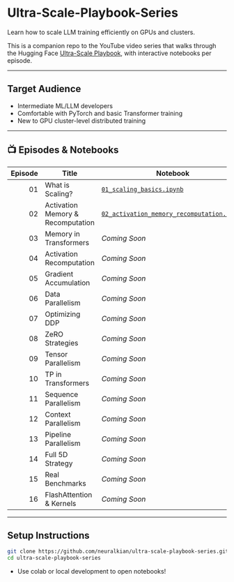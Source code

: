 # Ultra-Scale-Playbook-Series
Learn how to scale LLM training efficiently on GPUs and clusters.

This is a companion repo to the YouTube video series that walks through the Hugging Face [Ultra-Scale Playbook](https://huggingface.co/docs/transformers/main/en/performance), with interactive notebooks per episode.

---

## Target Audience
- Intermediate ML/LLM developers
- Comfortable with PyTorch and basic Transformer training
- New to GPU cluster-level distributed training

---

## 📺 Episodes & Notebooks

| Episode | Title | Notebook |
|--------:|-----------------------------|-----------------------------|
| 01 | What is Scaling? | [`01_scaling_basics.ipynb`](01_scaling_basics.ipynb) |
| 02 | Activation Memory & Recomputation | [`02_activation_memory_recomputation.ipynb`](02_activation_memory_recomputation.ipynb) |
| 03 | Memory in Transformers | *Coming Soon* |
| 04 | Activation Recomputation | *Coming Soon* |
| 05 | Gradient Accumulation | *Coming Soon* |
| 06 | Data Parallelism | *Coming Soon* |
| 07 | Optimizing DDP | *Coming Soon* |
| 08 | ZeRO Strategies | *Coming Soon* |
| 09 | Tensor Parallelism | *Coming Soon* |
| 10 | TP in Transformers | *Coming Soon* |
| 11 | Sequence Parallelism | *Coming Soon* |
| 12 | Context Parallelism | *Coming Soon* |
| 13 | Pipeline Parallelism | *Coming Soon* |
| 14 | Full 5D Strategy | *Coming Soon* |
| 15 | Real Benchmarks | *Coming Soon* |
| 16 | FlashAttention & Kernels | *Coming Soon* |

---

## Setup Instructions

```bash
git clone https://github.com/neuralkian/ultra-scale-playbook-series.git
cd ultra-scale-playbook-series
```

- Use colab or local development to open notebooks!
